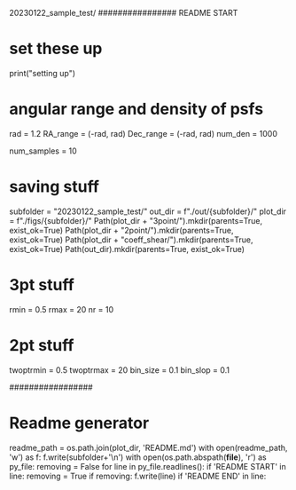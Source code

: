 20230122_sample_test/
################ README START
# set these up
print("setting up")

# angular range and density of psfs
rad = 1.2
RA_range = (-rad, rad)
Dec_range = (-rad, rad)
num_den = 1000

num_samples = 10

# saving stuff
subfolder = "20230122_sample_test/"
out_dir = f"./out/{subfolder}/"
plot_dir = f"./figs/{subfolder}/"
Path(plot_dir + "3point/").mkdir(parents=True, exist_ok=True)
Path(plot_dir + "2point/").mkdir(parents=True, exist_ok=True)
Path(plot_dir + "coeff_shear/").mkdir(parents=True, exist_ok=True)
Path(out_dir).mkdir(parents=True, exist_ok=True)

# 3pt stuff
rmin = 0.5
rmax = 20
nr = 10

# 2pt stuff
twoptrmin = 0.5
twoptrmax = 20
bin_size = 0.1
bin_slop = 0.1

#################
# Readme generator
readme_path = os.path.join(plot_dir, 'README.md')
with open(readme_path, 'w') as f:
    f.write(subfolder+'\n')
    with open(os.path.abspath(__file__), 'r') as py_file:
        removing = False
        for line in py_file.readlines():
            if 'README START' in line:
                removing = True
            if removing:
                f.write(line)
            if 'README END' in line:
